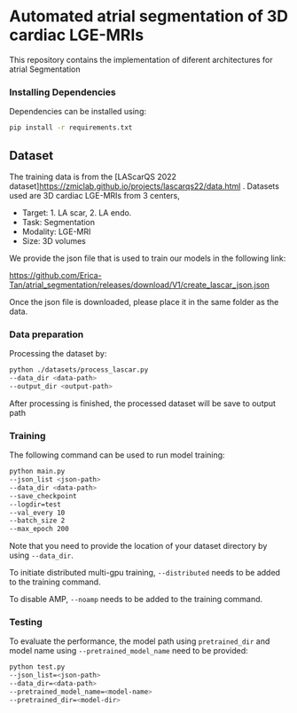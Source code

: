# Automated atrial segmentation of 3D cardiac LGE-MRIs
This repository contains the implementation of diferent architectures for atrial Segmentation


### Installing Dependencies
Dependencies can be installed using:
``` bash
pip install -r requirements.txt
```

## Dataset


The training data is from the [LAScarQS 2022 dataset]https://zmiclab.github.io/projects/lascarqs22/data.html . Datasets used are 3D cardiac LGE-MRIs from 3 centers,
- Target: 1. LA scar, 2. LA endo.
- Task: Segmentation
- Modality: LGE-MRI
- Size: 3D volumes


We provide the json file that is used to train our models in the following link:

https://github.com/Erica-Tan/atrial_segmentation/releases/download/V1/create_lascar_json.json


Once the json file is downloaded, please place it in the same folder as the data.

### Data preparation
Processing the dataset by:
``` bash
python ./datasets/process_lascar.py
--data_dir <data-path>
--output_dir <output-path>
```


After processing is finished, the processed dataset will be save to output path


### Training


The following command can be used to run model training:
``` bash
python main.py
--json_list <json-path>
--data_dir <data-path>
--save_checkpoint 
--logdir=test 
--val_every 10 
--batch_size 2 
--max_epoch 200 
```

Note that you need to provide the location of your dataset directory by using ```--data_dir```.

To initiate distributed multi-gpu training, ```--distributed``` needs to be added to the training command.

To disable AMP, ```--noamp``` needs to be added to the training command.




### Testing
To evaluate the performance, the model path using `pretrained_dir` and model
name using `--pretrained_model_name` need to be provided:

```bash
python test.py 
--json_list=<json-path> 
--data_dir=<data-path>
--pretrained_model_name=<model-name> 
--pretrained_dir=<model-dir>
```
